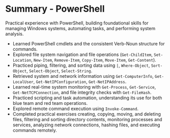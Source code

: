 # Summary - PowerShell

Practical experience with PowerShell, building foundational skills for managing Windows systems, automating tasks, and performing system analysis.

- Learned PowerShell cmdlets and the consistent Verb-Noun structure for commands.
- Explored file system navigation and file operations (`Get-ChildItem`, `Set-Location`, `New-Item`, `Remove-Item`, `Copy-Item`, `Move-Item`, `Get-Content`).
- Practiced piping, filtering, and sorting data using `|`, `Where-Object`, `Sort-Object`, `Select-Object`, `Select-String`.
- Retrieved system and network information using `Get-ComputerInfo`, `Get-LocalUser`, `Get-NetIPConfiguration`, `Get-NetIPAddress`.
- Learned real-time system monitoring with `Get-Process`, `Get-Service`, `Get-NetTCPConnection`, and file integrity checks with `Get-FileHash`.
- Practiced scripting and task automation, understanding its use for both blue team and red team operations.
- Explored remote command execution using `Invoke-Command`.
- Completed practical exercises creating, copying, moving, and deleting files, filtering and sorting directory contents, monitoring processes and services, analyzing network connections, hashing files, and executing commands remotely.
